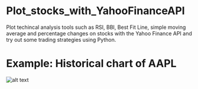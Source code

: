 # Plot_stocks_with_YahooFinanceAPI
Plot techincal analysis tools such as RSI, BBI, Best Fit Line, simple moving average and percentage changes on stocks with the Yahoo Finance API and try out some trading strategies using Python.

# Example: Historical chart of AAPL 
![alt text](https://github.com/samuelsmb/Plot_stocks_with_YahooFinanceAPI/blob/master/screenshots/AAPL_Historical_chart.jpg?raw=true)

